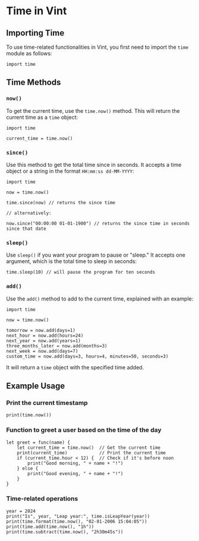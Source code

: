 # Time in Vint

## Importing Time

To use time-related functionalities in Vint, you first need to import the `time` module as follows:
```vint
import time
```

## Time Methods

### `now()`

To get the current time, use the `time.now()` method. This will return the current time as a `time` object:
```vint
import time

current_time = time.now()
```

### `since()`

Use this method to get the total time since in seconds. It accepts a time object or a string in the format `HH:mm:ss dd-MM-YYYY`:

```vint
import time

now = time.now()

time.since(now) // returns the since time

// alternatively:

now.since("00:00:00 01-01-1900") // returns the since time in seconds since that date
```

### `sleep()`

Use `sleep()` if you want your program to pause or "sleep." It accepts one argument, which is the total time to sleep in seconds:

```vint
time.sleep(10) // will pause the program for ten seconds
```

### `add()`

Use the `add()` method to add to the current time, explained with an example:

```vint
import time

now = time.now()

tomorrow = now.add(days=1)
next_hour = now.add(hours=24)
next_year = now.add(years=1)
three_months_later = now.add(months=3)
next_week = now.add(days=7)
custom_time = now.add(days=3, hours=4, minutes=50, seconds=3)
```

It will return a `time` object with the specified time added.

## Example Usage

### Print the current timestamp
```vint
print(time.now())
```

### Function to greet a user based on the time of the day
```vint
let greet = func(name) {
    let current_time = time.now()  // Get the current time
    print(current_time)            // Print the current time
    if (current_time.hour < 12) {  // Check if it's before noon
        print("Good morning, " + name + "!")
    } else {
        print("Good evening, " + name + "!")
    }
}
```

### Time-related operations
```vint
year = 2024
print("Is", year, "Leap year:", time.isLeapYear(year))
print(time.format(time.now(), "02-01-2006 15:04:05"))
print(time.add(time.now(), "1h"))
print(time.subtract(time.now(), "2h30m45s"))
```